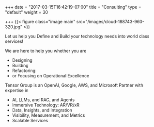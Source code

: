 +++
date = "2017-03-15T16:42:19-07:00"
title = "Consulting"
type = "default"
weight = 30

+++
{{< figure class="image main" src="/images/cloud-188743-960-320.jpg" >}}

Let us help you Define and Build your technology needs into world class services!

We are here to help you whether you are
- Designing
- Building
- Refactoring
- or Focusing on Operational Excellence

Tensor Group is an OpenAI, Google, AWS, and Microsoft Partner with expertise in

* AI, LLMs, and RAG, and Agents
* Immersive Technology: AR/VR/xR
* Data, Insights, and Integration
* Visibility, Measurement, and Metrics
* Scalable Services
